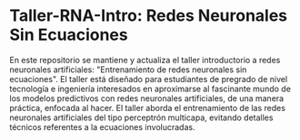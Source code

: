 # Taller-RNA-Intro: Redes Neuronales Sin Ecuaciones
En este repositorio se mantiene y actualiza el taller introductorio a redes neuronales artificiales: "Entrenamiento de redes neuronales sin ecuaciones". El taller está diseñado para estudiantes de pregrado de nivel tecnología e ingeniería interesados en aproximarse al fascinante mundo de los modelos predictivos con redes neuronales artificiales, de una manera práctica, enfocada al hacer. El taller aborda el entrenamiento de las redes neuronales artificiales del tipo perceptrón multicapa, evitando detalles técnicos referentes a la ecuaciones involucradas.
